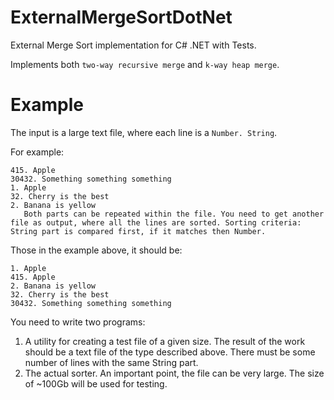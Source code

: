 # ExternalMergeSortDotNet
External Merge Sort implementation for C# .NET with Tests.

Implements both `two-way recursive merge` and `k-way heap merge`.

# Example
The input is a large text file, where each line is a `Number. String`.

For example:
```
415. Apple
30432. Something something something
1. Apple
32. Cherry is the best
2. Banana is yellow
   Both parts can be repeated within the file. You need to get another file as output, where all the lines are sorted. Sorting criteria: String part is compared first, if it matches then Number.
```

Those in the example above, it should be:
```
1. Apple
415. Apple
2. Banana is yellow
32. Cherry is the best
30432. Something something something
```
You need to write two programs:

1. A utility for creating a test file of a given size. The result of the work should be a text file of the type described above. There must be some number of lines with the same String part.
2. The actual sorter. An important point, the file can be very large. The size of ~100Gb will be used for testing.

